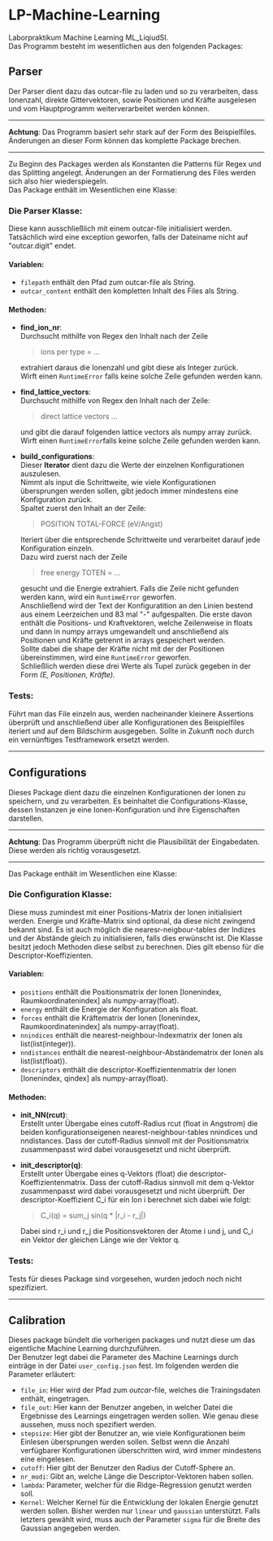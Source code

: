 # LP-Machine-Learning
Laborpraktikum Machine Learning ML_LiqiudSI.  
Das Programm besteht im wesentlichen aus den folgenden Packages:
## Parser
Der Parser dient dazu das outcar-file zu laden und so zu verarbeiten, dass Ionenzahl, direkte Gittervektoren, sowie Positionen und Kräfte ausgelesen und vom Hauptprogramm weiterverarbeitet werden können.

---
**Achtung**: 
Das Programm basiert sehr stark auf der Form des Beispielfiles. Änderungen an dieser Form können das komplette Package brechen.

---
Zu Beginn des Packages werden als Konstanten die Patterns für Regex und das Splitting angelegt. Änderungen an der Formatierung des Files werden sich also hier wiederspiegeln.  
Das Package enthält im Wesentlichen eine Klasse: 
### Die Parser Klasse:
Diese kann ausschließlich mit einem outcar-file initialisiert werden. Tatsächlich wird eine exception geworfen, falls der Dateiname nicht auf "outcar.digit" endet. 
#### Variablen:
- `filepath` enthält den Pfad zum outcar-file als String.
- `outcar_content` enthält den kompletten Inhalt des Files als String.

#### Methoden:
- **find_ion_nr**:  
  Durchsucht mithilfe von Regex den Inhalt nach der Zeile  
  
    > ions per type = ...  
    
  extrahiert daraus die Ionenzahl und gibt diese als Integer zurück.   
  Wirft einen `RuntimeError` falls keine solche Zeile gefunden werden kann.
- **find_lattice_vectors**:  
  Durchsucht mithilfe von Regex den Inhalt nach der Zeile:
    
    > direct lattice vectors ...
   
   und gibt die darauf folgenden lattice vectors als numpy array zurück.  
   Wirft einen `RuntimeError`falls keine solche Zeile gefunden werden kann.
 - **build_configurations**:  
  Dieser **Iterator** dient dazu die Werte der einzelnen Konfigurationen auszulesen.  
  Nimmt als input die Schrittweite, wie viele Konfigurationen übersprungen werden sollen, gibt jedoch immer mindestens eine Konfiguration zurück.  
  Spaltet zuerst den Inhalt an der Zeile:
    
    >  POSITION TOTAL-FORCE (eV/Angst)  
   
   Iteriert über die entsprechende Schrittweite und verarbeitet darauf jede Konfiguration einzeln.  
  Dazu wird zuerst nach der Zeile  
      
    > free energy TOTEN = ... 
    
    gesucht und die Energie extrahiert. Falls die Zeile nicht gefunden werden kann, wird ein `RuntimeError` geworfen.    
  Anschließend wird der Text der Konfiguratition an den Linien bestend aus einem Leerzeichen und 83 mal "-" aufgespalten. Die erste davon enthält die Positions- und Kraftvektoren, welche Zeilenweise in floats und dann in numpy arrays umgewandelt und anschließend als Positionen und Kräfte getrennt in arrays gespeichert werden.  
  Sollte dabei die shape der Kräfte nicht mit der der Positionen übereinstimmen, wird eine `RuntimeError` geworfen.  
  Schließlich werden diese drei Werte als Tupel zurück gegeben in der Form *(E, Positionen, Kräfte)*.  
  
  ### Tests:
  Führt man das File einzeln aus, werden nacheinander kleinere Assertions überprüft und anschließend über alle Konfigurationen des Beispielfiles iteriert und auf dem Bildschirm ausgegeben. Sollte in Zukunft noch durch ein vernünftiges Testframework ersetzt werden.
  
---
## Configurations
Dieses Package dient dazu die einzelnen Konfigurationen der Ionen zu speichern, und zu verarbeiten. Es beinhaltet die Configurations-Klasse, dessen Instanzen je eine Ionen-Konfiguration und ihre Eigenschaften darstellen.

---
**Achtung**: 
Das Programm überprüft nicht die Plausibilität der Eingabedaten. Diese werden als richtig vorausgesetzt.

---
Das Package enthält im Wesentlichen eine Klasse: 
### Die Configuration Klasse:
Diese muss zumindest mit einer Positions-Matrix der Ionen initialisiert werden. Energie und Kräfte-Matrix sind optional, da diese nicht zwingend bekannt sind. Es ist auch möglich die nearesr-neigbour-tables der Indizes und der Abstände gleich zu initialisieren, falls dies erwünscht ist. Die Klasse besitzt jedoch Methoden diese selbst zu berechnen. Dies gilt ebenso für die Descriptor-Koeffizienten.
#### Variablen:
- `positions` enthält die Positionsmatrix der Ionen [Ionenindex, Raumkoordinatenindex] als numpy-array(float).
- `energy` enthält die Energie der Konfiguration als float.
- `forces` enthält die Kräftematrix der Ionen [Ionenindex, Raumkoordinatenindex] als numpy-array(float).
- `nnindices` enthält die nearest-neighbour-Indexmatrix der Ionen als list(list(integer)).
- `nndistances` enthält die nearest-neighbour-Abständematrix der Ionen als list(list(float)).
- `descriptors` enthält die descriptor-Koeffizientenmatrix der Ionen [Ionenindex, qindex] als numpy-array(float).

#### Methoden:
- **init_NN(rcut)**:  
  Erstellt unter Übergabe eines cutoff-Radius rcut (float in Angstrom) die beiden konfigurationseigenen nearest-neighbour-tables nnindices und nndistances. Dass der cutoff-Radius sinnvoll mit der Positionsmatrix zusammenpasst wird dabei vorausgesetzt und nicht überprüft.
- **init_descriptor(q)**:  
  Erstellt unter Übergabe eines q-Vektors (float) die descriptor-Koeffizientenmatrix. Dass der cutoff-Radius sinnvoll mit dem q-Vektor zusammenpasst wird dabei vorausgesetzt und nicht überprüft. Der descriptor-Koeffizient C_i für ein Ion i berechnet sich dabei wie folgt:
  
    > C_i(q) = sum_j sin(q * |r_i - r_j|)
  
  Dabei sind r_i und r_j die Positionsvektoren der Atome i und j, und C_i ein Vektor der gleichen Länge wie der Vektor q.
  
### Tests:
Tests für dieses Package sind vorgesehen, wurden jedoch noch nicht spezifiziert.

---
## Calibration
Dieses package bündelt die vorherigen packages und nutzt diese um das eigentliche Machine Learning durchzuführen.  
Der Benutzer legt dabei die Parameter des Machine Learnings durch einträge in der Datei `user_config.json` fest. Im folgenden werden die Parameter erläutert:
- `file_in`: Hier wird der Pfad zum *outcar*-file, welches die Trainingsdaten enthält, eingetragen.
- `file_out`: Hier kann der Benutzer angeben, in welcher Datei die Ergebnisse des Learnings eingetragen werden sollen. Wie genau diese aussehen, muss noch spezifiert werden.
- `stepsize`: Hier gibt der Benutzer an, wie viele Konfigurationen beim Einlesen übersprungen werden sollen. Selbst wenn die Anzahl verfügbarer Konfigurationen überschritten wird, wird immer mindestens eine eingelesen.
- `cutoff`: Hier gibt der Benutzer den Radius der Cutoff-Sphere an.
- `nr_modi`: Gibt an, welche Länge die Descriptor-Vektoren haben sollen.
- `lambda`: Parameter, welcher für die Ridge-Regression genutzt werden soll.
- `Kernel`: Welcher Kernel für die Entwicklung der lokalen Energie genutzt werden sollen. Bisher werden nur `linear` und `gaussian` unterstützt. Falls letzters gewählt wird, muss auch der Parameter `sigma` für die Breite des Gaussian angegeben werden.
